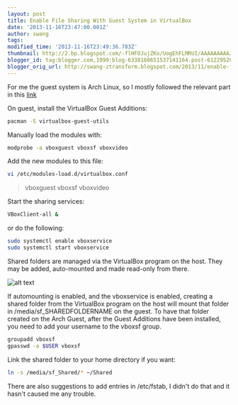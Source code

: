 ```yaml
---
layout: post
title: Enable File Sharing With Guest System in VirtualBox
date: '2013-11-16T23:47:00.001Z'
author: swang
tags: 
modified_time: '2013-11-16T23:49:36.783Z'
thumbnail: http://2.bp.blogspot.com/-flHFOJujZKo/UogEhFLMRUI/AAAAAAAAAJI/ViBsRbylNDI/s72-c/Linux-Clone---Shared-Folders.png
blogger_id: tag:blogger.com,1999:blog-6338160651537141164.post-6122952040038951211
blogger_orig_url: http://swang-ztransform.blogspot.com/2013/11/enable-file-sharing-with-guest-system.html
---
```


For me the guest system is Arch Linux, so I mostly followed the relevant part in this [link](https://wiki.archlinux.org/index.php/VirtualBox)

On guest, install the VirtualBox Guest Additions:

```Bash
pacman -S virtualbox-guest-utils
```

Manually load the modules with:

```Bash
modprobe -a vboxguest vboxsf vboxvideo
```

Add the new modules to this file:

```Bash
vi /etc/modules-load.d/virtualbox.conf
```

> vboxguest
> vboxsf
> vboxvideo

Start the sharing services:

```Bash
VBoxClient-all &
```

or do the following:

```Bash
sudo systemctl enable vboxservice
sudo systemctl start vboxservice
```

Shared folders are managed via the VirtualBox program on the host. They may be added, auto-mounted and made read-only from there.

![alt text](http://2.bp.blogspot.com/-flHFOJujZKo/UogEhFLMRUI/AAAAAAAAAJI/ViBsRbylNDI/s1600/Linux-Clone---Shared-Folders.png)



If automounting is enabled, and the vboxservice is enabled, creating a shared folder from the VirtualBox program on the host will mount that folder in /media/sf_SHAREDFOLDERNAME on the guest. To have that folder created on the Arch Guest, after the Guest Additions have been installed, you need to add your username to the vboxsf group.

```Bash
groupadd vboxsf
gpasswd -a $USER vboxsf
```

Link the shared folder to your home directory if you want: 

```Bash
ln -s /media/sf_Shared/* ~/Shared 
```

There are also suggestions to add entries in /etc/fstab, I didn't do that and it hasn't caused me any trouble.

